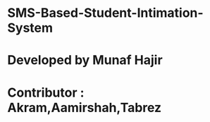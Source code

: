 # SMS-Based-Student-Intimation-System
# Developed by Munaf Hajir
# Contributor : Akram,Aamirshah,Tabrez
